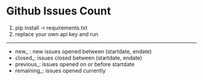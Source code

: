 # Github Issues Count


1. pip install -r requirements.txt 
2. replace your own api key and run

----------

- new_ : new issues opened between (startdate, endate)
- closed_: issues closed between (startdate, endate)
- previous_: issues opened on or before startdate
- remaining_: issues opened currently


